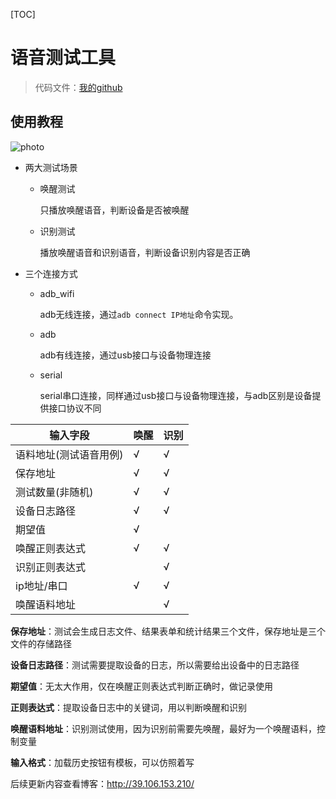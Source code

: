 [TOC]

# 语音测试工具

> 代码文件：[我的github](https://github.com/shenyunmomie/AudioReceptionTester)

## 使用教程

![photo](https://shenyunmomie.oss-cn-beijing.aliyuncs.com/imags/202308122343690.png)

- 两大测试场景

  - 唤醒测试

    只播放唤醒语音，判断设备是否被唤醒

  - 识别测试

    播放唤醒语音和识别语音，判断设备识别内容是否正确

- 三个连接方式

  - adb_wifi

    adb无线连接，通过`adb connect IP地址`命令实现。

  - adb

    adb有线连接，通过usb接口与设备物理连接

  - serial

    serial串口连接，同样通过usb接口与设备物理连接，与adb区别是设备提供接口协议不同

| 输入字段               | 唤醒 | 识别 |
| ---------------------- | ---- | ---- |
| 语料地址(测试语音用例) | √    | √    |
| 保存地址               | √    | √    |
| 测试数量(非随机)       | √    | √    |
| 设备日志路径           | √    | √    |
| 期望值                 | √    |      |
| 唤醒正则表达式         | √    | √    |
| 识别正则表达式         |      | √    |
| ip地址/串口            | √    | √    |
| 唤醒语料地址           |      | √    |

**保存地址**：测试会生成日志文件、结果表单和统计结果三个文件，保存地址是三个文件的存储路径

**设备日志路径**：测试需要提取设备的日志，所以需要给出设备中的日志路径

**期望值**：无太大作用，仅在唤醒正则表达式判断正确时，做记录使用

**正则表达式**：提取设备日志中的关键词，用以判断唤醒和识别

**唤醒语料地址**：识别测试使用，因为识别前需要先唤醒，最好为一个唤醒语料，控制变量

**输入格式**：加载历史按钮有模板，可以仿照着写

后续更新内容查看博客：http://39.106.153.210/